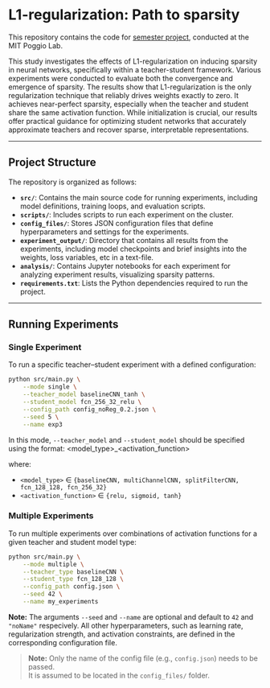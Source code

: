 # L1-regularization: Path to sparsity


This repository contains the code for [semester project](./l1_path_to_sparsity.pdf), conducted at the MIT Poggio Lab. 

This study investigates the effects of L1-regularization on inducing sparsity in neural networks, specifically within a teacher-student framework. Various experiments were conducted to evaluate both the convergence and emergence of sparsity. 
The results show that L1-regularization is the only regularization technique that reliably drives weights exactly to zero. It achieves near-perfect sparsity, especially when the teacher and student share the same activation function. While initialization is crucial, our results offer practical guidance for optimizing student networks that accurately approximate teachers and recover sparse, interpretable representations.

---

## Project Structure

The repository is organized as follows:

- **`src/`**: Contains the main source code for running experiments, including model definitions, training loops, and evaluation scripts.
- **`scripts/`**: Includes scripts to run each experiment on the cluster.
- **`config_files/`**: Stores JSON configuration files that define hyperparameters and settings for the experiments.
- **`experiment_output/`**: Directory that contains all results from the experiments, including model checkpoints and brief insights into the weights, loss variables, etc in a text-file.
- **`analysis/`**: Contains Jupyter notebooks for each experiment for analyzing experiment results, visualizing sparsity patterns.
- **`requirements.txt`**: Lists the Python dependencies required to run the project.

---

## Running Experiments

### Single Experiment

To run a specific teacher–student experiment with a defined configuration:

```sh
python src/main.py \
    --mode single \
    --teacher_model baselineCNN_tanh \
    --student_model fcn_256_32_relu \
    --config_path config_noReg_0.2.json \
    --seed 5 \
    --name exp3
```

In this mode, `--teacher_model` and `--student_model` should be specified using the format:
<model_type>_<activation_function>

where:
- `<model_type>` $\in$ `{baselineCNN, multiChannelCNN, splitFilterCNN, fcn_128_128, fcn_256_32}`
- `<activation_function>` $\in$ `{relu, sigmoid, tanh}`


### Multiple Experiments

To run multiple experiments over combinations of activation functions for a given teacher and student model type:

```sh
python src/main.py \
    --mode multiple \
    --teacher_type baselineCNN \
    --student_type fcn_128_128 \
    --config_path config.json \
    --seed 42 \
    --name my_experiments
```

**Note:** The arguments `--seed` and `--name` are optional and default to `42` and `"noName"` respecively. 
All other hyperparameters, such as learning rate, regularization strength, and activation constraints, are defined in the corresponding configuration file.

> **Note:** Only the name of the config file (e.g., `config.json`) needs to be passed.  
> It is assumed to be located in the `config_files/` folder.
